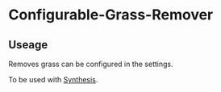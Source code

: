# Configurable-Grass-Remover

## Useage 

Removes grass can be configured in the settings.

To be used with [Synthesis](https://github.com/Mutagen-Modding/Synthesis/wiki).
